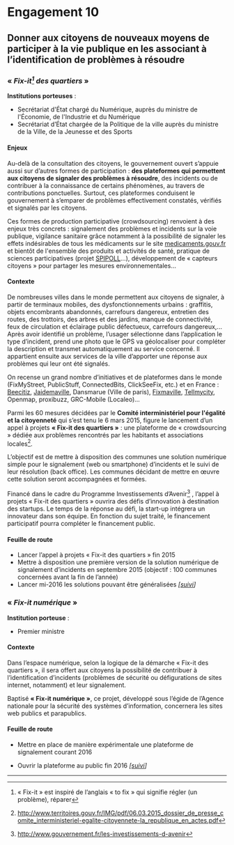 # Engagement 10

## Donner aux citoyens de nouveaux moyens de participer à la vie publique en les associant à l’identification de problèmes à résoudre

### « _Fix-it[^1] des quartiers_ »

**Institutions porteuses** :
- Secrétariat d'État chargé du Numérique, auprès du ministre de l'Économie, de l'Industrie et du Numérique
- Secrétariat d’État chargée de la Politique de la ville auprès du ministre de la Ville, de la Jeunesse et des Sports

#### Enjeux

Au-delà de la consultation des citoyens, le gouvernement ouvert s’appuie aussi sur d’autres
formes de participation : **des plateformes qui permettent aux citoyens de signaler des
problèmes à résoudre**, des incidents ou de contribuer à la connaissance de certains
phénomènes, au travers de contributions ponctuelles. Surtout, ces plateformes conduisent le
gouvernement à s’emparer de problèmes effectivement constatés, vérifiés et signalés par les
citoyens.

Ces formes de production participative (crowdsourcing) renvoient à des enjeux très
concrets : signalement des problèmes et incidents sur la voie publique, vigilance sanitaire
grâce notamment à la possibilité de signaler les effets indésirables de tous les médicaments
sur le site [medicaments.gouv.fr](http://www.medicaments.gouv.fr/) et bientôt de l'ensemble des produits et activités de santé,
pratique de sciences participatives (projet [SPIPOLL](http://www.spipoll.org/)…), développement de « capteurs
citoyens » pour partager les mesures environnementales…

#### Contexte

De nombreuses villes dans le monde permettent aux citoyens de signaler, à partir de
terminaux mobiles, des dysfonctionnements urbains : graffitis, objets encombrants
abandonnés, carrefours dangereux, entretien des routes, des trottoirs, des arbres et des
jardins, manque de connectivité, feux de circulation et éclairage public défectueux,
carrefours dangereux,... Après avoir identifié un problème, l’usager sélectionne dans
l’application le type d’incident, prend une photo que le GPS va géolocaliser pour compléter
la description et transmet automatiquement au service concerné. Il appartient ensuite aux
services de la ville d’apporter une réponse aux problèmes qui leur ont été signalés.

On recense un grand nombre d’initiatives et de plateformes dans le monde (FixMyStreet,
PublicStuff, ConnectedBits, ClickSeeFix, etc.) et en France : [Beecitiz](http://www.beecitiz.com/), [Jaidemaville](http://jaidemaville.com/), Dansmarue
(Ville de paris), [Fixmaville](http://www.fixmaville.fr/), [Tellmycity](http://www.tellmycity.com/), Openmap, proxibuzz, GRC-Mobile (Localeo)…

Parmi les 60 mesures décidées par le **Comité interministériel pour l'égalité et la citoyenneté**
qui s’est tenu le 6 mars 2015, figure le lancement d’un appel à projets **« Fix-it des quartiers »** :
une plateforme de « crowdsourcing » dédiée aux problèmes rencontrés par les habitants et
associations locales[^2].

L’objectif est de mettre à disposition des communes une solution numérique simple pour le
signalement (web ou smartphone) d’incidents et le suivi de leur résolution (back office). Les
communes décidant de mettre en œuvre cette solution seront accompagnées et formées.

Financé dans le cadre du Programme Investissements d’Avenir[^3] , l’appel à projets « Fix-it des
quartiers » ouvrira des défis d’innovation à destination des startups. Le temps de la réponse
au défi, la start-up intégrera un innovateur dans son équipe. En fonction du sujet traité, le
financement participatif pourra compléter le financement public.

#### Feuille de route
      
- Lancer l’appel à projets « Fix-it des quartiers » fin 2015
- Mettre à disposition une première version de la solution numérique de signalement d’incidents en septembre 2015 (objectif : 100 communes concernées avant la fin de l’année)
- Lancer mi-2016 les solutions pouvant être généralisées
      _[[suivi](https://git.framasoft.org/etalab/suivi/issues/140)]_

### « _Fix-it numérique_ »

**Institution porteuse** :
- Premier ministre

#### Contexte

Dans l’espace numérique, selon la logique de la démarche « Fix-it des quartiers », il sera offert
aux citoyens la possibilité de contribuer à l’identification d’incidents (problèmes de sécurité
ou défigurations de sites internet, notamment) et leur signalement.

Baptisé **« Fix-it numérique »**, ce projet, développé sous l’égide de l’Agence nationale pour la
sécurité des systèmes d’information, concernera les sites web publics et parapublics.

#### Feuille de route

- Mettre en place de manière expérimentale une plateforme de signalement courant
2016

- Ouvrir la plateforme au public fin 2016
      _[[suivi](https://git.framasoft.org/etalab/suivi/issues/142)]_

----

[^1]:  « Fix-it » est inspiré de l’anglais « to fix » qui signifie régler (un problème), réparer

[^2]: http://www.territoires.gouv.fr/IMG/pdf/06.03.2015_dossier_de_presse_comite_interministeriel-egalite-citoyennete-la_republique_en_actes.pdf

[^3]: http://www.gouvernement.fr/les-investissements-d-avenir